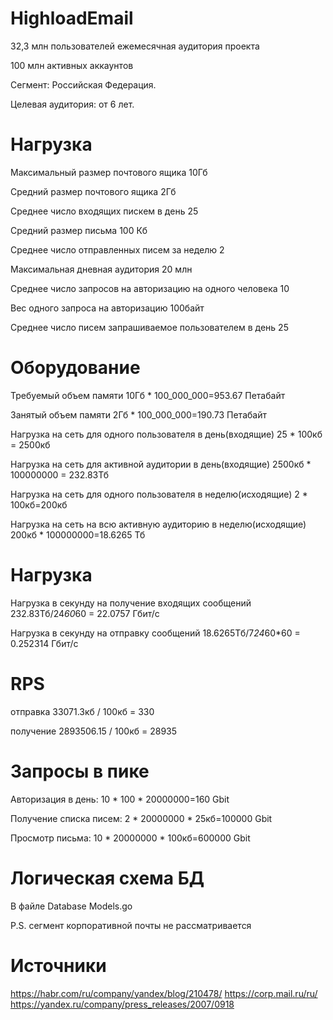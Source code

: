 # HighloadEmail

32,3 млн пользователей ежемесячная аудитория проекта

100 млн активных аккаунтов

Сегмент: Российская Федерация.

Целевая аудитория: от 6 лет.

# Нагрузка
  Максимальный размер почтового ящика 10Гб
  
  Средний размер почтового ящика 2Гб
  
  Среднее число входящих пискем в день 25
  
  Средний размер письма 100 Кб
  
  Среднее число отправленных писем за неделю 2 
  
  Максимальная дневная аудитория 20 млн
  
  Среднее число запросов на авторизацию на одного человека 10
  
  Вес одного запроса на авторизацию 100байт
  
  Среднее число писем запрашиваемое пользователем в день 25

# Оборудование
  Требуемый объем памяти 10Гб * 100_000_000=953.67 Петабайт
  
  Занятый объем памяти 2Гб * 100_000_000=190.73 Петабайт
  
  Нагрузка на сеть для одного пользователя в день(входящие) 25 * 100кб = 2500кб
  
  Нагрузка на сеть для активной аудитории в день(входящие) 2500кб * 100000000 = 232.83Тб
  
  Нагрузка на сеть для одного пользователя в неделю(исходящие) 2 * 100кб=200кб
  
  Нагрузка на сеть на всю активную аудиторию в неделю(исходящие) 200кб * 100000000=18.6265 Тб
  
# Нагрузка
  
  Нагрузка в секунду на получение входящих сообщений 232.83Тб/24*60*60 = 22.0757 Гбит/с
  
  Нагрузка в секунду на отправку сообщений 18.6265Тб/7*24*60*60 = 0.252314 Гбит/с

# RPS
  отправка 33071.3кб / 100кб = 330
  
  получение 2893506.15 / 100кб = 28935
  
 # Запросы в пике
  
  Авторизация в день: 10 * 100 * 20000000=160 Gbit
  
  Получение списка писем: 2 * 20000000 * 25кб=100000 Gbit
  
  Просмотр письма: 10 * 20000000 * 100кб=600000 Gbit

# Логическая схема БД
  В файле Database Models.go

P.S. сегмент корпоративной почты не рассматривается

# Источники
  https://habr.com/ru/company/yandex/blog/210478/
  https://corp.mail.ru/ru/
  https://yandex.ru/company/press_releases/2007/0918
